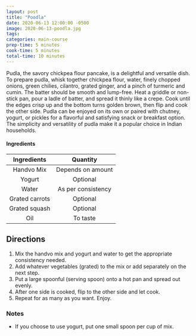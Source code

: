 ```yaml
---
layout: post
title: "Poodla"
date: 2020-06-13 12:00:00 -0500
image: 2020-06-13-poodla.jpg
tags:
categories: main-course
prep-time: 5 minutes
cook-time: 5 minutes
total-time: 10 minutes
---
```


Pudla, the savory chickpea flour pancake, is a delightful and versatile dish. To prepare pudla, whisk together chickpea flour, water, finely chopped onions, green chilies, cilantro, grated ginger, and a pinch of turmeric and cumin. The batter should be smooth and lump-free. Heat a griddle or non-stick pan, pour a ladle of batter, and spread it thinly like a crepe. Cook until the edges crisp up and the bottom turns golden brown, then flip and cook the other side. Pudla can be enjoyed on its own or paired with chutney, yogurt, or pickles for a flavorful and satisfying snack or breakfast option. The simplicity and versatility of pudla make it a popular choice in Indian households.

#### Ingredients

|   Ingredients  |      Quantity      |
|:--------------:|:------------------:|
|   Handvo Mix   |  Depends on amount |
|     Yogurt     |      Optional      |
|      Water     | As per consistency |
| Grated carrots |      Optional      |
|  Grated squash |      Optional      |
|       Oil      |      To taste      |

## Directions

1. Mix the handvo mix and yogurt and water to get the appropriate consistency needed.
2. Add whatever vegetables (grated) to the mix or add separately on the next step.
3. Put a large spoonful (serving spoon) onto a hot pan and spread out evenly.
4. After one side is cooked, flip to the other side and let cook.
5. Repeat for as many as you want. Enjoy.

### Notes

* If you choose to use yogurt, put one small spoon per cup of mix. 
